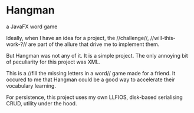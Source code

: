 # Hangman
a JavaFX word game

Ideally, when I have an idea for a project, the //challenge//, //will-this-work-?// are part of the allure that drive me to implement them.

But Hangman was not any of it. It is a simple project. The only annoying bit of peculiarity for this project was XML.

This is a //fill the missing letters in a word// game made for a friend. It occured to me that Hangman could be a good way to accelerate their vocabulary learning.

For persistence, this project uses my own LLFIOS, disk-based serialising CRUD, utility under the hood.
